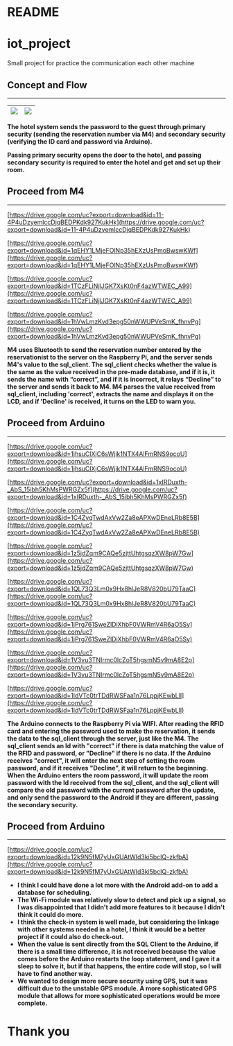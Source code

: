 # README

# iot_project

Small project for practice the communication each other machine

## Concept and Flow

---

![](https://drive.google.com/uc?export=download&id=12uQFOd1FYK8tCztuKR8pqGL6_J-Mycsi) |![](https://drive.google.com/uc?export=download&id=1cyEyYLu4RqZiRobOs4QvsdbxGzknCNQp)
--- | --- | 

**The hotel system sends the password to the guest through primary security (sending the reservation number via M4) and secondary security (verifying the ID card and password via Arduino).** 

**Passing primary security opens the door to the hotel, and passing secondary security is required to enter the hotel and get and set up their room.**

## Proceed from M4

---

[https://drive.google.com/uc?export=download&id=11-4P4uDzyemlccDjqBEDPKdk927KukHk](https://drive.google.com/uc?export=download&id=11-4P4uDzyemlccDjqBEDPKdk927KukHk)

[https://drive.google.com/uc?export=download&id=1qEHY1LMjeFOlNp35hEXzUsPmoBwswKWf](https://drive.google.com/uc?export=download&id=1qEHY1LMjeFOlNp35hEXzUsPmoBwswKWf)

[https://drive.google.com/uc?export=download&id=1TCzFLiNjlJGK7XsKt0nF4azWTWEC_A99](https://drive.google.com/uc?export=download&id=1TCzFLiNjlJGK7XsKt0nF4azWTWEC_A99)

[https://drive.google.com/uc?export=download&id=1hVwLmzKvd3epg50nWWUPVeSmK_fhnvPg](https://drive.google.com/uc?export=download&id=1hVwLmzKvd3epg50nWWUPVeSmK_fhnvPg)

**M4 uses Bluetooth to send the reservation number entered by the reservationist to the server on the Raspberry Pi, and the server sends M4's value to the sql_client. The sql_client checks whether the value is the same as the value received in the pre-made database, and if it is, it sends the name with “correct”, and if it is incorrect, it relays “Decline” to the server and sends it back to M4. M4 parses the value received from sql_client, including 'correct', extracts the name and displays it on the LCD, and if 'Decline' is received, it turns on the LED to warn you.**

## Proceed from Arduino

---

[https://drive.google.com/uc?export=download&id=1jhsuClXjC6sWjik1NTX4AlFmRNS9ocoU](https://drive.google.com/uc?export=download&id=1jhsuClXjC6sWjik1NTX4AlFmRNS9ocoU)

[https://drive.google.com/uc?export=download&id=1xIRDuxth-_AbS_15ibh5KhMsPWRGZx5f](https://drive.google.com/uc?export=download&id=1xIRDuxth-_AbS_15ibh5KhMsPWRGZx5f)

[https://drive.google.com/uc?export=download&id=1C4ZyqTwdAxVw2Za8eAPXwDEneLRb8E5B](https://drive.google.com/uc?export=download&id=1C4ZyqTwdAxVw2Za8eAPXwDEneLRb8E5B)

[https://drive.google.com/uc?export=download&id=1z5jdZqm9CAQe5zjttUhtgsqzXW8pW7Gw](https://drive.google.com/uc?export=download&id=1z5jdZqm9CAQe5zjttUhtgsqzXW8pW7Gw)

[https://drive.google.com/uc?export=download&id=1QL73Q3Lm0x9Hx8hlJeR8V820bU79TaaC](https://drive.google.com/uc?export=download&id=1QL73Q3Lm0x9Hx8hlJeR8V820bU79TaaC)

[https://drive.google.com/uc?export=download&id=1jPrg761SweZlDiXhbF0VWRmV4R6aO5Sy](https://drive.google.com/uc?export=download&id=1jPrg761SweZlDiXhbF0VWRmV4R6aO5Sy)

[https://drive.google.com/uc?export=download&id=1V3vu3TNIrmc0lcZoT5hgsmN5v9mA8E2p](https://drive.google.com/uc?export=download&id=1V3vu3TNIrmc0lcZoT5hgsmN5v9mA8E2p)

[https://drive.google.com/uc?export=download&id=1ldVTc0trTDdRWSFaa1n76LppjKEwbLlI](https://drive.google.com/uc?export=download&id=1ldVTc0trTDdRWSFaa1n76LppjKEwbLlI)

**The Arduino connects to the Raspberry Pi via WIFI. After reading the RFID card and entering the password used to make the reservation, it sends the data to the sql_client through the server, just like the M4. The sql_client sends an Id with "correct" if there is data matching the value of the RFID and password, or "Decline" if there is no data. If the Arduino receives "correct", it will enter the next step of setting the room password, and if it receives "Decline", it will return to the beginning. When the Arduino enters the room password, it will update the room password with the Id received from the sql_client, and the sql_client will compare the old password with the current password after the update, and only send the password to the Android if they are different, passing the secondary security.**

## Proceed from Arduino

---

[https://drive.google.com/uc?export=download&id=12k9N5fM7yUxGUAtWId3ki5bcIQ-zkfbA](https://drive.google.com/uc?export=download&id=12k9N5fM7yUxGUAtWId3ki5bcIQ-zkfbA)

- **I think I could have done a lot more with the Android add-on to add a database for scheduling.**
- **The Wi-Fi module was relatively slow to detect and pick up a signal, so I was disappointed that I didn't add more features to it because I didn't think it could do more.**
- **I think the check-in system is well made, but considering the linkage with other systems needed in a hotel, I think it would be a better project if it could also do check-out.**
- **When the value is sent directly from the SQL Client to the Arduino, if there is a small time difference, it is not received because the value comes before the Arduino restarts the loop statement, and I gave it a sleep to solve it, but if that happens, the entire code will stop, so I will have to find another way.**
- **We wanted to design more secure security using GPS, but it was difficult due to the unstable GPS module. A more sophisticated GPS module that allows for more sophisticated operations would be more complete.**

# Thank you